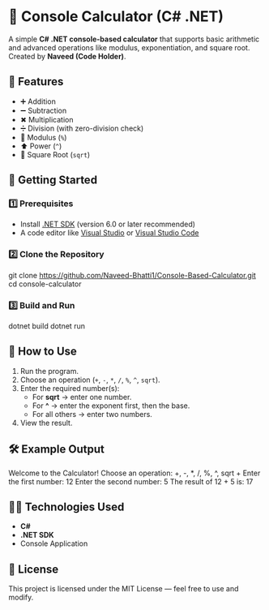 
# 🧮 Console Calculator (C# .NET)

A simple **C# .NET console-based calculator** that supports basic arithmetic and advanced operations like modulus, exponentiation, and square root. Created by **Naveed (Code Holder)**.

## 📌 Features
- ➕ Addition
- ➖ Subtraction
- ✖ Multiplication
- ➗ Division (with zero-division check)
- 📏 Modulus (`%`)
- ⬆ Power (`^`)
- 📐 Square Root (`sqrt`)

## 🚀 Getting Started

### 1️⃣ Prerequisites
- Install [.NET SDK](https://dotnet.microsoft.com/en-us/download) (version 6.0 or later recommended)
- A code editor like [Visual Studio](https://visualstudio.microsoft.com/) or [Visual Studio Code](https://code.visualstudio.com/)

### 2️⃣ Clone the Repository
git clone https://github.com/Naveed-Bhatti1/Console-Based-Calculator.git
cd console-calculator

### 3️⃣ Build and Run
dotnet build
dotnet run

## 📖 How to Use
1. Run the program.
2. Choose an operation (`+`, `-`, `*`, `/`, `%`, `^`, `sqrt`).
3. Enter the required number(s):
   - For **sqrt** → enter one number.
   - For **^** → enter the exponent first, then the base.
   - For all others → enter two numbers.
4. View the result.

## 🛠 Example Output
Welcome to the Calculator!
Choose an operation: +, -, *, /, %, ^, sqrt
+
Enter the first number: 12
Enter the second number: 5
The result of 12 + 5 is: 17

## 🧑‍💻 Technologies Used
- **C#**
- **.NET SDK**
- Console Application

## 📜 License
This project is licensed under the MIT License — feel free to use and modify.

